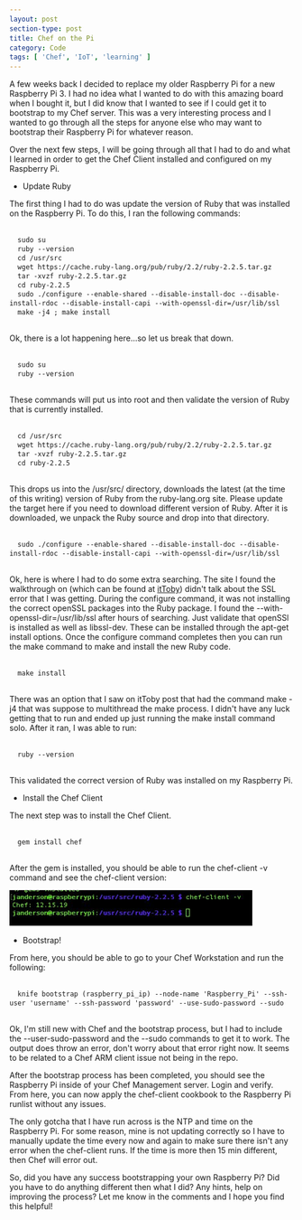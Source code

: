 ```yaml
---
layout: post
section-type: post
title: Chef on the Pi
category: Code
tags: [ 'Chef', 'IoT', 'learning' ]
---
```



A few weeks back I decided to replace my older Raspberry Pi for a new Raspberry Pi 3. I had no idea what I wanted to do with this amazing board when I bought it, but I did know that I wanted to see if I could get it to bootstrap to my Chef server. This was a very interesting process and I wanted to go through all the steps for anyone else who may want to bootstrap their Raspberry Pi for whatever reason.

Over the next few steps, I will be going through all that I had to do and what I learned in order to get the Chef Client installed and configured on my Raspberry Pi.

  - Update Ruby

  The first thing I had to do was update the version of Ruby that was installed on the Raspberry Pi. To do this, I ran the following commands:

  <pre><code data-trim class="bash">
  sudo su
  ruby --version
  cd /usr/src
  wget https://cache.ruby-lang.org/pub/ruby/2.2/ruby-2.2.5.tar.gz
  tar -xvzf ruby-2.2.5.tar.gz
  cd ruby-2.2.5
  sudo ./configure --enable-shared --disable-install-doc --disable-install-rdoc --disable-install-capi --with-openssl-dir=/usr/lib/ssl
  make -j4 ; make install
  </code></pre>

  Ok, there is a lot happening here...so let us break that down.

  <pre><code data-trim class="bash">
  sudo su
  ruby --version
  </code></pre>

  These commands will put us into root and then validate the version of Ruby that is currently installed.

  <pre><code data-trim class="bash">
  cd /usr/src
  wget https://cache.ruby-lang.org/pub/ruby/2.2/ruby-2.2.5.tar.gz
  tar -xvzf ruby-2.2.5.tar.gz
  cd ruby-2.2.5
  </code></pre>

  This drops us into the /usr/src/ directory, downloads the latest (at the time of this writing) version of Ruby from the ruby-lang.org site. Please update the target here if you need to download different version of Ruby. After it is downloaded, we unpack the Ruby source and drop into that directory.

  <pre><code data-trim class="bash">
  sudo ./configure --enable-shared --disable-install-doc --disable-install-rdoc --disable-install-capi --with-openssl-dir=/usr/lib/ssl
  </code></pre>

  Ok, here is where I had to do some extra searching. The site I found the walkthrough on (which can be found at [itToby](http://blog.ittoby.com/2016/04/installing-chef-on-raspberry-pi-23.html)) didn't talk about the SSL error that I was getting. During the configure command, it was not installing the correct openSSL packages into the Ruby package. I found the --with-openssl-dir=/usr/lib/ssl after hours of searching. Just validate that openSSl is installed as well as libssl-dev. These can be installed through the apt-get install options. Once the configure command completes then you can run the make command to make and install the new Ruby code.

  <pre><code data-trim class="bash">
  make install
  </code></pre>

  There was an option that I saw on itToby post that had the command make -j4 that was suppose to multithread the make process. I didn't have any luck getting that to run and ended up just running the make install command solo. After it ran, I was able to run:

  <pre><code data-trim class="bash">
  ruby --version
  </code></pre>

  This validated the correct version of Ruby was installed on my Raspberry Pi.

  - Install the Chef Client

  The next step was to install the Chef Client.

  <pre><code data-trim class="bash">
  gem install chef
  </code></pre>

  After the gem is installed, you should be able to run the chef-client -v command and see the chef-client version:

  ![chef-client-image](/img/sockeyes51_2016-Oct-17.jpg "Chef-Client Version Check")

  - Bootstrap!

  From here, you should be able to go to your Chef Workstation and run the following:

  <pre><code data-trim class="bash">
  knife bootstrap (raspberry_pi_ip) --node-name 'Raspberry_Pi' --ssh-user 'username' --ssh-password 'password' --use-sudo-password --sudo
  </code></pre>

  Ok, I'm still new with Chef and the bootstrap process, but I had to include the --user-sudo-password and the --sudo commands to get it to work. The output does throw an error, don't worry about that error right now. It seems to be related to a Chef ARM client issue not being in the repo.

  After the bootstrap process has been completed, you should see the Raspberry Pi inside of your Chef Management server. Login and verify. From here, you can now apply the chef-client cookbook to the Raspberry Pi runlist without any issues.

  The only gotcha that I have run across is the NTP and time on the Raspberry Pi. For some reason, mine is not updating correctly so I have to manually update the time every now and again to make sure there isn't any error when the chef-client runs. If the time is more then 15 min different, then Chef will error out.

  So, did you have any success bootstrapping your own Raspberry Pi? Did you have to do anything different then what I did? Any hints, help on improving the process? Let me know in the comments and I hope you find this helpful!
